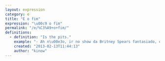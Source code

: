 ```yaml
---
layout: expression
category: e
title: "É o fim"
expression: "\u00c9 o fim"
permalink: "/e/%C3%A9+o+fim/"
definitions:
  - definition: "Is the pits."
    example: "- Ah n\u00e3o, ir no show da Britney Spears fantasiado, da\u00ed j\u00e1 \u00e9 o fim"
    created: "2013-02-13T11:44:13"
    author: "kinow"
---
```


